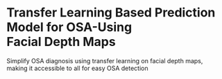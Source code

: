 # Transfer Learning Based Prediction Model for OSA-Using Facial Depth Maps
Simplify OSA diagnosis using transfer learning on facial depth maps, making it accessible to all for easy OSA detection
